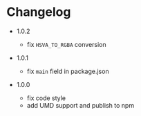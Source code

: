 # Changelog
* 1.0.2
    * fix `HSVA_TO_RGBA` conversion

* 1.0.1
    * fix `main` field in package.json

* 1.0.0
    * fix code style
    * add UMD support and publish to npm

